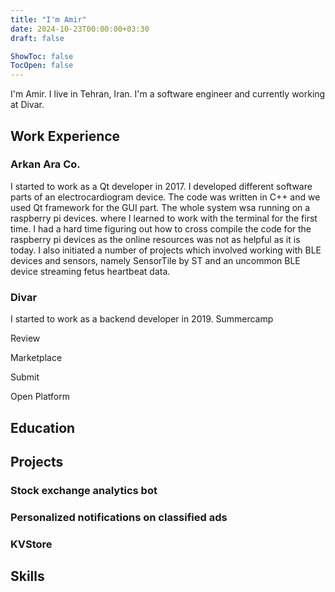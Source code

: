 ```yaml
---
title: "I'm Amir"
date: 2024-10-23T00:00:00+03:30
draft: false

ShowToc: false
TocOpen: false
---
```


I'm Amir. I live in Tehran, Iran. I'm a software engineer and currently working at Divar.

## Work Experience

### Arkan Ara Co.

I started to work as a Qt developer in 2017.
I developed different software parts of an electrocardiogram device.
The code was written in C++ and we used Qt framework for the GUI part.
The whole system wsa running on a raspberry pi devices.
where I learned to work with the terminal for the first time.
I had a hard time figuring out how to cross compile the code for the raspberry pi devices as
the online resources was not as helpful as it is today.
I also initiated a number of projects
which involved working with BLE devices and sensors, 
namely SensorTile by ST and an uncommon BLE device streaming fetus heartbeat data.

### Divar

I started to work as a backend developer in 2019.
Summercamp

Review

Marketplace

Submit

Open Platform

## Education

## Projects

### Stock exchange analytics bot

### Personalized notifications on classified ads

### KVStore

## Skills
